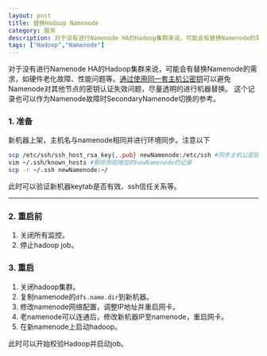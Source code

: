 ```yaml
---
layout: post
title: 替换Hadoop Namenode
category: 服务
description: 对于没有进行Namenode HA的Hadoop集群来说，可能会有替换Namenode的需求，本文记录了进行机器替换的步骤。
tags: ["Hadoop","Namenode"]
---
```


对于没有进行Namenode HA的Hadoop集群来说，可能会有替换Namenode的需求，如硬件老化故障、性能问题等。[通过使用同一套主机公密钥](/2013/11/05/ssh-publickey/)可以避免Namenode对其他节点的密钥认证失效问题，尽量透明的进行机器替换。
这个记录也可以作为Namenode故障时SecondaryNamenode切换的参考。

### 1. 准备
新机器上架，主机名与namenode相同并进行环境同步。注意以下

```sh
scp /etc/ssh/ssh_host_rsa_key{,.pub} newNamenode:/etc/ssh #同步主机公密钥，默认rsa认证
vim ~/.ssh/known_hosts #删除刚刚增加的newNamenode的记录
scp -r ~/.ssh newNamenode:~/
```

此时可以验证新机器keytab是否有效、ssh信任关系等。

------

### 2. 重启前

1. 关闭所有监控。
2. 停止hadoop job。

### 3. 重启
1. 关闭hadoop集群。
2. 复制namenode的`dfs.name.dir`到新机器。
3. 修改namenode网络配置，调整IP地址并重启网卡。
4. 老namenode可以连通后，修改新机器IP至namenode，重启网卡。
5. 在新namenode上启动hadoop。

此时可以开始校验Hadoop并启动job。
